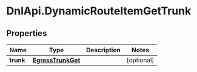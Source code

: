 # DnlApi.DynamicRouteItemGetTrunk

## Properties
Name | Type | Description | Notes
------------ | ------------- | ------------- | -------------
**trunk** | [**EgressTrunkGet**](EgressTrunkGet.md) |  | [optional] 


